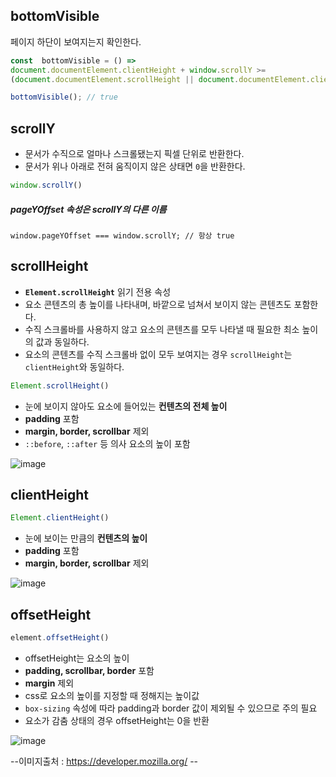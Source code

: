 
## bottomVisible

  페이지 하단이 보여지는지 확인한다.

```javascript
const  bottomVisible = () =>
document.documentElement.clientHeight + window.scrollY >=
(document.documentElement.scrollHeight || document.documentElement.clientHeight);
```
```javascript
bottomVisible(); // true
```

  
## scrollY
- 문서가 수직으로 얼마나 스크롤됐는지 픽셀 단위로 반환한다.
- 문서가 위나 아래로 전혀 움직이지 않은 상태면 `0`을 반환한다.

  

```javascript
window.scrollY()
```

##### pageYOffset 속성은 scrollY의 다른 이름
```
window.pageYOffset === window.scrollY; // 항상 true
```



## scrollHeight
- **`Element.scrollHeight`**  읽기 전용 속성
- 요소 콘텐츠의 총 높이를 나타내며, 바깥으로 넘쳐서 보이지 않는 콘텐츠도 포함한다.
- 수직 스크롤바를 사용하지 않고 요소의 콘텐츠를 모두 나타낼 때 필요한 최소 높이의 값과 동일하다.
- 요소의 콘텐츠를 수직 스크롤바 없이 모두 보여지는 경우 `scrollHeight`는 `clientHeight`와 동일하다.
```javascript
Element.scrollHeight()
```
- 눈에 보이지 않아도 요소에 들어있는 **컨텐츠의 전체 높이**
- **padding** 포함
- **margin, border, scrollbar** 제외
-  `::before`,  `::after` 등 의사 요소의 높이 포함

![image](https://user-images.githubusercontent.com/47467774/119631227-a5982100-be4a-11eb-82dd-3c1226709238.png)



## clientHeight
```javascript
Element.clientHeight()
```
- 눈에 보이는 만큼의 **컨텐츠의 높이**
- **padding** 포함
- **margin, border, scrollbar** 제외

![image](https://user-images.githubusercontent.com/47467774/119631129-91542400-be4a-11eb-8845-dc694da46bc7.png)

 

 ## offsetHeight
``` javascript
element.offsetHeight()
```
- offsetHeight는 요소의 높이
-  **padding, scrollbar, border** 포함
-  **margin** 제외
- css로 요소의 높이를 지정할 때 정해지는 높이값
-  `box-sizing` 속성에 따라 padding과 border 값이 제외될 수 있으므로 주의 필요
- 요소가 감춤 상태의 경우 offsetHeight는 0을 반환

![image](https://user-images.githubusercontent.com/47467774/119631053-7e415400-be4a-11eb-9c0f-902fd6c3ab4d.png)

--이미지출처 : https://developer.mozilla.org/ --

